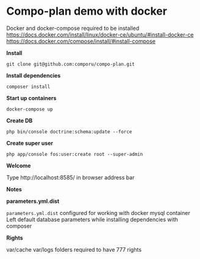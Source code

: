 Compo-plan demo with docker 
=========

Docker and docker-compose required to be installed
https://docs.docker.com/install/linux/docker-ce/ubuntu/#install-docker-ce
https://docs.docker.com/compose/install/#install-compose

**Install**

`git clone git@github.com:comporu/compo-plan.git`

**Install dependencies**

`composer install`

**Start up containers**

`docker-compose up`

**Create DB**

`php bin/console doctrine:schema:update --force`


**Create super user**

`php app/console fos:user:create root --super-admin`

**Welcome**

Type http://localhost:8585/ in browser address bar

**Notes**

**parameters.yml.dist**

`parameters.yml.dist` configured for working with docker mysql container
Left default database parameters while installing dependencies with composer

**Rights**

var/cache
var/logs folders required to have 777 rights